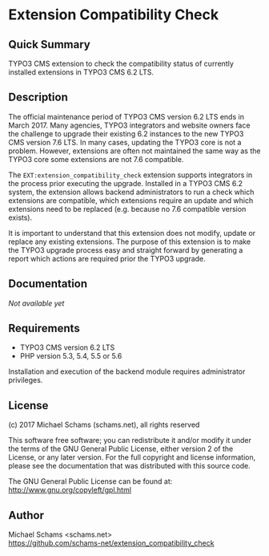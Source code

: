 Extension Compatibility Check
=============================

Quick Summary
-------------

TYPO3 CMS extension to check the compatibility status of currently installed extensions in TYPO3 CMS 6.2 LTS.


Description
-----------

The official maintenance period of TYPO3 CMS version 6.2 LTS ends in March 2017. Many agencies, TYPO3 integrators and website owners face the challenge to upgrade their existing 6.2 instances to the new TYPO3 CMS version 7.6 LTS. In many cases, updating the TYPO3 core is not a problem. However, extensions are often not maintained the same way as the TYPO3 core some extensions are not 7.6 compatible.

The `EXT:extension_compatibility_check` extension supports integrators in the process prior executing the upgrade. Installed in a TYPO3 CMS 6.2 system, the extension allows backend administrators to run a check which extensions are compatible, which extensions require an update and which extensions need to be replaced (e.g. because no 7.6 compatible version exists).

It is important to understand that this extension does not modify, update or replace any existing extensions. The purpose of this extension is to make the TYPO3 upgrade process easy and straight forward by generating a report which actions are required prior the TYPO3 upgrade.


Documentation
-------------

*Not available yet*


Requirements
-------------------

* TYPO3 CMS version 6.2 LTS
* PHP version 5.3, 5.4, 5.5 or 5.6

Installation and execution of the backend module requires administrator privileges.


License
-------

(c) 2017 Michael Schams (schams.net), all rights reserved

This software free software; you can redistribute it and/or modify it under the terms of the GNU General Public License, either version 2 of the License, or any later version. For the full copyright and license information, please see the documentation that was distributed with this source code.

The GNU General Public License can be found at:  
http://www.gnu.org/copyleft/gpl.html


Author
------
Michael Schams <schams.net>  
<https://github.com/schams-net/extension_compatibility_check>
